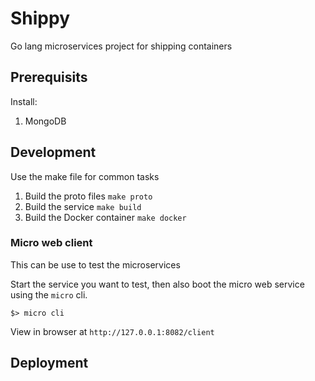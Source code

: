 # Shippy

Go lang microservices project for shipping containers

## Prerequisits
Install:
1. MongoDB

## Development
Use the make file for common tasks

1. Build the proto files `make proto`
2. Build the service `make build`
3. Build the Docker container `make docker`

### Micro web client
This can be use to test the microservices

Start the service you want to test, then also boot the micro web service using the `micro` cli.
```
$> micro cli
```
View in browser at `http://127.0.0.1:8082/client`

## Deployment

